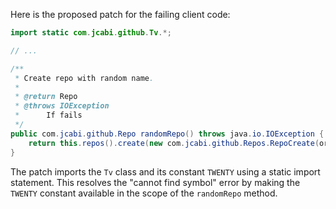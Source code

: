 Here is the proposed patch for the failing client code:

```java
import static com.jcabi.github.Tv.*;

// ...

/**
 * Create repo with random name.
 *
 * @return Repo
 * @throws IOException
 * 		If fails
 */
public com.jcabi.github.Repo randomRepo() throws java.io.IOException {
    return this.repos().create(new com.jcabi.github.Repos.RepoCreate(org.apache.commons.lang3.RandomStringUtils.randomAlphanumeric(TWENTY), true));
}
```

The patch imports the `Tv` class and its constant `TWENTY` using a static import statement. This resolves the "cannot find symbol" error by making the `TWENTY` constant available in the scope of the `randomRepo` method.